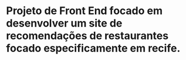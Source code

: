 ﻿# Projeto de Front End focado em desenvolver um site de recomendações de restaurantes focado especificamente em recife.

